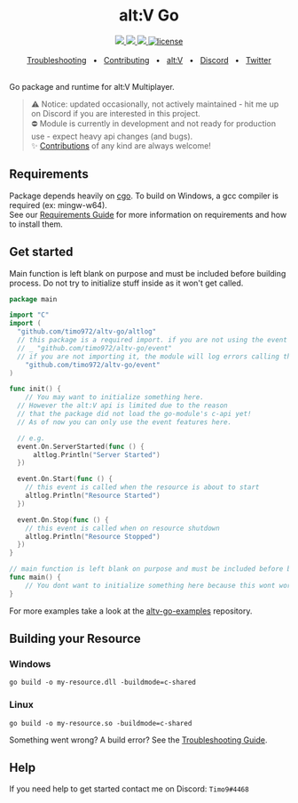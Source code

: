 <div align="center">
  <h1>alt:V Go</h1>
  <a href="https://github.com/timo972/altv-go/actions/workflows/test-api.yml">
    <img src="https://github.com/timo972/altv-go/actions/workflows/test-api.yml/badge.svg" />
  </a>
  <a href="https://github.com/Timo972/altv-go/actions/workflows/test-module.yml">
    <img src="https://github.com/Timo972/altv-go/actions/workflows/test-module.yml/badge.svg" />
  </a>
  <a href="https://github.com/timo972/altv-go/actions/workflows/publish-module.yml">
    <img src="https://github.com/timo972/altv-go/actions/workflows/publish-module.yml/badge.svg" />
  </a>
  <a href="https://github.com/edgedb/edgedb/blob/master/LICENSE">
    <img alt="license" src="https://img.shields.io/badge/license-MIT-blue" />
  </a>
  <br />
  <br />
  <a href="https://github.com/timo972/altv-go/wiki/Troubleshooting">Troubleshooting</a>
  <span>&nbsp;&nbsp;•&nbsp;&nbsp;</span>
  <a href="https://github.com/timo972/altv-go/wiki/Requirements">Contributing</a>
  <span>&nbsp;&nbsp;•&nbsp;&nbsp;</span>
  <a href="https://altv.mp">alt:V</a>
  <span>&nbsp;&nbsp;•&nbsp;&nbsp;</span>
  <a href="https://discord.altv.mp">Discord</a>
  <span>&nbsp;&nbsp;•&nbsp;&nbsp;</span>
  <a href="https://twitter.com/altVMP">Twitter</a>
  <br />

</div>
<br />

Go package and runtime for alt:V Multiplayer.

<!-- > ⚠️ notice: i am too busy to keep this module updated even though no one is interested in it / using it.
> Create an issue or write me on Discord if you are interested or plan on using it, so i will continue updating / improving.
-->

> ⚠️ Notice: updated occasionally, not actively maintained - hit me up on Discord if you are interested in this project.<br />
> ⛔ Module is currently in development and not ready for production use - expect heavy api changes (and bugs).<br />
> ✨ [Contributions](https://github.com/timo972/altv-go/wiki/Contributing) of any kind are always welcome!<br />

## Requirements

Package depends heavily on [cgo](https://pkg.go.dev/cmd/cgo).
To build on Windows, a gcc compiler is required (ex: mingw-w64).<br />
See our [Requirements Guide](https://github.com/timo972/altv-go/wiki/Requirements) for more information on requirements and how to install them.

## Get started

Main function is left blank on purpose and must be included before building process.
Do not try to initialize stuff inside as it won't get called.

```go
package main

import "C"
import (
  "github.com/timo972/altv-go/altlog"
  // this package is a required import. if you are not using the event package, import it like this
  // _ "github.com/timo972/altv-go/event"
  // if you are not importing it, the module will log errors calling the ServerStarted and ResourceStopEvent
	"github.com/timo972/altv-go/event"
)

func init() {
	// You may want to initialize something here.
  // However the alt:V api is limited due to the reason
  // that the package did not load the go-module's c-api yet!
  // As of now you can only use the event features here.

  // e.g.
  event.On.ServerStarted(func () {
      altlog.Println("Server Started")
  })

  event.On.Start(func () {
    // this event is called when the resource is about to start
    altlog.Println("Resource Started")
  })

  event.On.Stop(func () {
    // this event is called when on resource shutdown
    altlog.Println("Resource Stopped")
  })
}

// main function is left blank on purpose and must be included before building process
func main() {
	// You dont want to initialize something here because this wont work
}
```

For more examples take a look at the [altv-go-examples](#) repository.

## Building your Resource

### Windows

```
go build -o my-resource.dll -buildmode=c-shared
```

### Linux

```
go build -o my-resource.so -buildmode=c-shared
```

Something went wrong? A build error? See the [Troubleshooting Guide](https://github.com/timo972/altv-go/wiki/Troubleshooting).

## Help

If you need help to get started contact me on Discord: `Timo9#4468`
